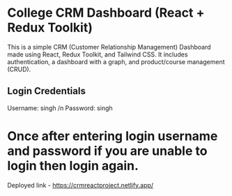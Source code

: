 # College CRM Dashboard (React + Redux Toolkit)

This is a simple CRM (Customer Relationship Management) Dashboard made using React, Redux Toolkit, and Tailwind CSS. It includes authentication, a dashboard with a graph, and product/course management (CRUD).

## Login Credentials

Username: singh /n
Password: singh 

# Once after entering login username and password if you are unable to login then login again.

Deployed link - https://crmreactproject.netlify.app/
